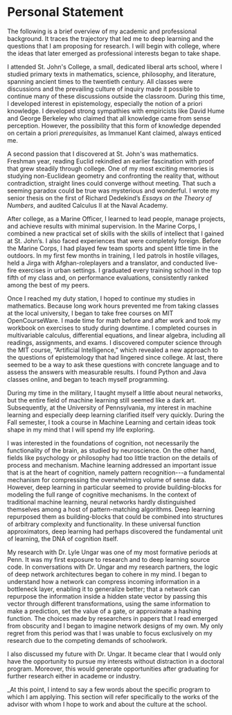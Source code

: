 # Personal Statement
<!-- MICHIGAN: applicant's background and life experiences, including cultural, geographical, financial, and educational or other opportunities or challenges, motivated the decision to pursue a graduate degree at the University of Michigan -->
<!-- I discovered computer science, and eventually machine learning, through mathematics. I love the complexity, the concreteness, and the rigor of mathematics. In college, I could dwell in a proof for hours, sometimes days; the eventual flash of knowledge was ecstatic. Other fields, like philosophy, offer complexity, but math transcends subjectivity and achieves real knowledge. Each concrete discovery builds on the last. The sense of progress is addictive. -->

The following is a brief overview of my academic and professional background. It traces the trajectory that led me to deep learning and the questions that I am proposing for research. I will begin with college, where the ideas that later emerged as professional interests began to take shape.

I attended St. John's College, a small, dedicated liberal arts school, where I studied primary texts in mathematics, science, philosophy, and literature, spanning ancient times to the twentieth century.  All classes were discussions and the prevailing culture of inquiry made it possible to continue many of these discussions outside the classroom. During this time, I developed interest in epistemology, especially the notion of a priori knowledge. I developed strong sympathies with empiricists like David Hume and George Berkeley who claimed that all knowledge came from sense perception. However, the possibility that this form of knowledge depended on certain a priori _prerequisites_, as Immanuel Kant claimed, always enticed me.
<!-- TODO: epistemology -->

A second passion that I discovered at St. John's was mathematics. Freshman year, reading Euclid rekindled an earlier fascination with proof that grew steadily through college. One of my most exciting memories is studying non-Euclidean geometry and confronting the reality that, without contradiction, straight lines could converge without meeting. That such a seeming paradox could be true was mysterious and wonderful. I wrote my senior thesis on the first of Richard Dedekind’s _Essays on the Theory of Numbers_, and audited Calculus II at the Naval Academy.

After college, as a Marine Officer, I learned to lead people, manage projects, and achieve results with minimal supervision. In the Marine Corps, I combined a new practical set of skills with the skills of intellect that I gained at St. John’s. I also faced experiences that were completely foreign. Before the Marine Corps, I had played few team sports and spent little time in the outdoors. In my first few months in training, I led patrols in hostile villages, held a Jirga with Afghan-roleplayers and a translator, and conducted live-fire exercises in urban settings. I graduated every training school in the top fifth of my class and, on performance evaluations, consistently ranked among the best of my peers.

Once I reached my duty station, I hoped to continue my studies in mathematics. Because long work hours prevented me from taking classes at the local university, I began to take free courses on MIT OpenCourseWare. I made time for math before and after work and took my workbook on exercises to study during downtime. I completed courses in multivariable calculus, differential equations, and linear algebra, including all readings, assignments, and exams. I discovered computer science through the MIT course, “Artificial Intelligence,” which revealed a new approach to the questions of epistemology that had lingered since college. At last, there seemed to be a way to ask these questions with concrete language and to assess the answers with measurable results. I found Python and Java classes online, and began to teach myself programming.

During my time in the military, I taught myself a little about neural networks, but the entire field of machine learning still seemed like a dark art. Subsequently, at the University of Pennsylvania, my interest in machine learning and especially deep learning clarified itself very quickly. During the Fall semester, I took a course in Machine Learning and certain ideas took shape in my mind that I will spend my life exploring.

I was interested in the foundations of cognition, not necessarily the functionality of the brain, as studied by neuroscience. On the other hand, fields like psychology or philosophy had too little traction on the details of process and mechanism. Machine learning addressed an important issue that is at the heart of cognition, namely pattern recognition---a fundamental mechanism for compressing the overwhelming volume of sense data. However, deep learning in particular seemed to provide building-blocks for modeling the full range of cognitive mechanisms. In the context of traditional machine learning, neural networks hardly distinguished themselves among a host of pattern-matching algorithms. Deep learning repurposed them as building-blocks that could be combined into structures of arbitrary complexity and functionality. In these universal function approximators, deep learning had perhaps discovered the fundamental unit of learning, the DNA of cognition itself.

My research with Dr. Lyle Ungar was one of my most formative periods at Penn. It was my first exposure to research and to deep learning source code. In conversations with Dr. Ungar and my research partners, the logic of deep network architectures began to cohere in my mind. I began to understand how a network can compress incoming information in a bottleneck layer, enabling it to generalize better; that a network can repurpose the information inside a hidden state vector by passing this vector through different transformations, using the same information to make a prediction, set the value of a gate, or approximate a hashing function. The choices made by researchers in papers that I read emerged from obscurity and I began to imagine network designs of my own. My only regret from this period was that I was unable to focus exclusively on my research due to the competing demands of schoolwork.

I also discussed my future with Dr. Ungar. It became clear that I would only have the opportunity to pursue my interests without distraction in a doctoral program. Moreover, this would generate opportunities after graduating for further research either in academe or industry.

_At this point, I intend to say a few words about the specific program to which I am applying. This section will refer specifically to the works of the advisor with whom I hope to work and about the culture at the school.


<!-- In combination, they can learn arbitrary functionality, not conditioned on the details of the layer's structure but on the flow of information through them.  combine linear, nonlinear, and affine transformations to approximate functions universally. With this This is in fact because of its simplicity: the building-blocks of a deep network are three simple transformations


It seemed possibe Though I discovered deep learning during its ascent to preeminence, my attraction had little to do with the hype. I   Mathematics had fascinated me with complex systems built from simple, powerful axioms. Similarly, a deep network can learn to perform incredibly complex inference, despite having very simple components: An individual layer of a neural network comprises three transformations -- linear, affine, and nonlinear. Despite their simplicity, these transformations can, in combination, approximate any function.

The principles that organize a deep network are also simple but powerful. First, we have the mechanism of _recursion_, an incredibly powerful tool for expressing _hierarchy_...

Unlike traditional machine learning, whose techniques seem eternally bound to specific applications, deep learning seems to unearth concepts that are fundamental to _cognition itself_. For example, the organizing principle of a neural network

I was drawn to ideas themselves, more than their application. Deep Learning in particular








 *In addition, the Marine Corps showed me the critical role of computer automation—for example, the use of SharePoint to manage workflows—in a large organization. As a computer scientist, I will constantly call on the perspective I gained in this capacity because, in my observation, a computer program is only as powerful as the ability of the user to make sense of it and incorporate it into practice.*


My interest in machine learning and actually computer science in general began in philosophy. During college, I studied many different kinds of philosophy, including ethics, ontology (the study of being), and aesthetics. But to me, epistemology, the study of knowing, was primary to all of these. I found the aperture more interesting than the scene.

A second formative interest was mathematics. Though I developed a deep appreciation for the questions that philosophy posed, their _undecidability_ was always a source of dissatisfaction. In contrast,
oEthan Brooks
14 Aulike St Kailua HI 96734 • (717) 380-9441 • ethanabrooks@gmail.com

Personal Statement
I discovered computer science through mathematics. I love the complexity, the concreteness, and the rigor of mathematics. I can dwell in a proof for hours, sometimes days; the eventual flash of knowledge is ecstatic. Other fields, like philosophy, offer complexity, but math transcends opinion and achieves real knowledge. Each concrete discovery builds on the last. The sense of progress is addictive.
Not long ago, I found that all this was true of programming as well. When, after countless attempts, my first difficult code ran, I could not repress a primal howl. Coding, I have discovered, also has a critical element that math does not: design. I grew up an avid Lego builder and then an aspiring architect. Programming marries these creative impulses with mathematics. As a programmer, I will be able to design products both beautiful and complex that I can share with an appreciative world.
A little about my background: At St. John’s College I studied primary texts in mathematics, science, philosophy, and literature, spanning ancient times to the twentieth century. All classes were discussions, and we immersed ourselves in the great ideas we were reading, exploring their structures meticulously. This study taught me to appreciate the way thought changes over time and drew my attention to the pitfalls of scientific hubris, the tendency toward unacknowledged assumptions, and the indispensability of maverick insight. After college, as a Marine Officer, I learned to lead people, manage projects, and, within broad guidelines, achieve results. In the Marine Corps, I combined a new practical set of skills with the skills of intellect that I gained at St. John’s. In addition, the Marine Corps showed me the critical role of computer automation—for example, the use of SharePoint to manage workflows—in a large organization. As a computer scientist, I will constantly call on the perspective I gained in this capacity because, in my observation, a computer program is only as powerful as the ability of the user to make sense of it and incorporate it into practice.
While I am proud of the record evident in my transcript, my test scores, and my recommendations, I acknowledge that my freshman and sophomore grades are below the standard I have strived for elsewhere in life. Having just spent seven months in training with the Marine Corps, I had difficulty adjusting to college culture as a freshman. With time, I matured and developed a strong work ethic, a story told by the steady rise of my grades through the years and my endeavors outside class: by senior year, I was leading a Crossfit Club I had founded, running monthly volunteer trips for Habitat for Humanity, drilling monthly with the Marines, and auditing a course at the Naval Academy (near St. John’s), all while maintaining a 3.89 GPA.
While college took some adjustment, as an Officer I faced experiences that were completely foreign. Before the Marine Corps, I had played few team sports and spent little time in the outdoors. In my first few months in training, I led patrols in hostile villages, held a Jirga with Afghans and a translator, and conducted live-fire exercises in urban settings. I graduated every training school in the top fifth of my class and, on performance evaluations, consistently ranked among the best of my peers.

How did these experiences produce an interest in machine learning? At St. John’s, Euclid rekindled an earlier fascination with mathematical proof that grew steadily through college. One of my most exciting memories is studying non-Euclidean geometry and confronting the reality that, without contradiction, straight lines could converge without meeting. That such a seeming paradox could be true was mysterious and wonderful. I wrote my senior thesis on the first of Richard Dedekind’s Essays on the Theory of Numbers, and audited Calculus II at the Naval Academy. After completing my officer training, I hoped to continue my studies, but every math class near my new duty station met during work hours. So I began to take the free courses that MIT offers on the OpenCourseWare website. I found time for math before and after work and took my workbook on exercises to study during downtime. I completed courses in multivariable calculus, differential equations, and linear algebra, including all readings, assignments, and exams. I discovered computer science through the MIT course, “Artificial Intelligence.” Many excited calls home ensued. I found Python and Java classes on Codecademy.com and Udacity.com, and began to teach myself code.

I have spent the past year researching graduate programs and none is better suited to my background and interests than the Master of Computer and Information Technology at the University of Pennsylvania. During my recent campus visits, the thoughtfulness of the students, the quality of the teachers, and the warmth of the community left a deep impression on me. After MCIT, I may consider applying to the MSE program or a doctoral program in order to further explore topics of interest. I am particularly curious about artificial intelligence and the work of Dr. Mitch Marcus on programs that understand human language and use environmental context to interpret meaning.

A career in computer science will be the culmination of the manifold experiences I have described. At St. John’s, I planted intellectual roots and seeds of curiosity. In the Marine Corps, I learned to put intellect into action. Throughout, I have demonstrated commitment to my passions: it would be much easier to go to business school after leaving the Marine Corps. I have explored that option, but the truth is, it’s not what excites me. I have never compromised my pursuit of intellectual fulfillment and I have beaten a new path when a traveled road did not exist. While pursuing a degree at Penn among other ambitious scholars, immersed in a subject that has completely engrossed me, I anticipate a new level of fulfillment. -->
